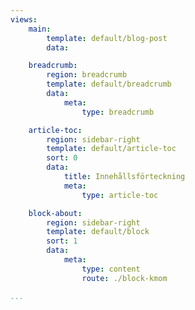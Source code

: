 ```yaml
---
views:
    main:
        template: default/blog-post
        data:

    breadcrumb:
        region: breadcrumb
        template: default/breadcrumb
        data:
            meta: 
                type: breadcrumb

    article-toc:
        region: sidebar-right
        template: default/article-toc
        sort: 0
        data:
            title: Innehållsförteckning
            meta: 
                type: article-toc

    block-about:
        region: sidebar-right
        template: default/block
        sort: 1
        data:
            meta: 
                type: content
                route: ./block-kmom

...
```

